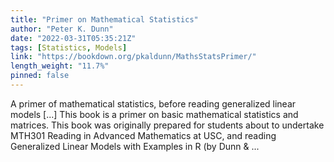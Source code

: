 ```yaml
---
title: "Primer on Mathematical Statistics"
author: "Peter K. Dunn"
date: "2022-03-31T05:35:21Z"
tags: [Statistics, Models]
link: "https://bookdown.org/pkaldunn/MathsStatsPrimer/"
length_weight: "11.7%"
pinned: false
---
```


A primer of mathematical statistics, before reading generalized linear models [...] This book is a primer on basic mathematical statistics and matrices. This book was originally prepared for students about to undertake
MTH301 Reading in Advanced Mathematics at
USC,
and reading
Generalized Linear Models with Examples in R
(by Dunn & ...
